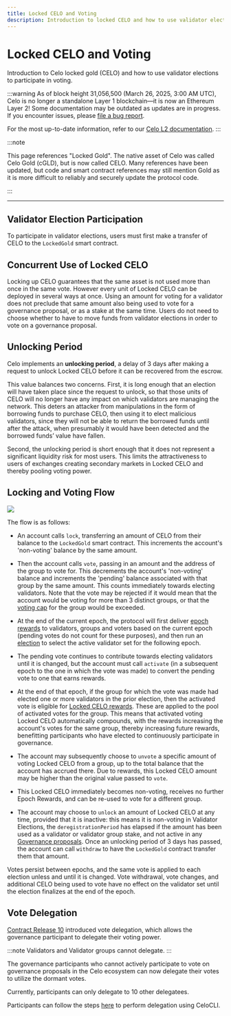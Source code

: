 ```yaml
---
title: Locked CELO and Voting
description: Introduction to locked CELO and how to use validator elections to participate in voting.
---
```


# Locked CELO and Voting

Introduction to Celo locked gold (CELO) and how to use validator elections to participate in voting.

:::warning
As of block height 31,056,500 (March 26, 2025, 3:00 AM UTC), Celo is no longer a standalone Layer 1 blockchain—it is now an Ethereum Layer 2!
Some documentation may be outdated as updates are in progress. If you encounter issues, please [file a bug report](https://github.com/celo-org/docs/issues/new/choose).

For the most up-to-date information, refer to our [Celo L2 documentation](https://docs.celo.org/cel2).
:::

:::note

This page references "Locked Gold". The native asset of Celo was called Celo Gold (cGLD), but is now called CELO. Many references have been updated, but code and smart contract references may still mention Gold as it is more difficult to reliably and securely update the protocol code.

:::

---

## Validator Election Participation

To participate in validator elections, users must first make a transfer of CELO to the `LockedGold` smart contract.

## Concurrent Use of Locked CELO

Locking up CELO guarantees that the same asset is not used more than once in the same vote. However every unit of Locked CELO can be deployed in several ways at once. Using an amount for voting for a validator does not preclude that same amount also being used to vote for a governance proposal, or as a stake at the same time. Users do not need to choose whether to have to move funds from validator elections in order to vote on a governance proposal.

## Unlocking Period

Celo implements an **unlocking period**, a delay of 3 days after making a request to unlock Locked CELO before it can be recovered from the escrow.

This value balances two concerns. First, it is long enough that an election will have taken place since the request to unlock, so that those units of CELO will no longer have any impact on which validators are managing the network. This deters an attacker from manipulations in the form of borrowing funds to purchase CELO, then using it to elect malicious validators, since they will not be able to return the borrowed funds until after the attack, when presumably it would have been detected and the borrowed funds’ value have fallen.

Second, the unlocking period is short enough that it does not represent a significant liquidity risk for most users. This limits the attractiveness to users of exchanges creating secondary markets in Locked CELO and thereby pooling voting power.

## Locking and Voting Flow

![](https://storage.googleapis.com/celo-website/docs/locked-gold-flow.jpg)

The flow is as follows:

- An account calls `lock`, transferring an amount of CELO from their balance to the `LockedGold` smart contract. This increments the account's 'non-voting' balance by the same amount.

- Then the account calls `vote`, passing in an amount and the address of the group to vote for. This decrements the account's 'non-voting' balance and increments the 'pending' balance associated with that group by the same amount. This counts immediately towards electing validators. Note that the vote may be rejected if it would mean that the account would be voting for more than 3 distinct groups, or that the [voting cap](/what-is-celo/about-celo-l1/protocol/pos/validator-elections#group-voting-caps) for the group would be exceeded.

- At the end of the current epoch, the protocol will first deliver [epoch rewards](/what-is-celo/about-celo-l1/protocol/pos/epoch-rewards) to validators, groups and voters based on the current epoch (pending votes do not count for these purposes), and then run an [election](/what-is-celo/about-celo-l1/protocol/pos/validator-elections) to select the active validator set for the following epoch.

- The pending vote continues to contribute towards electing validators until it is changed, but the account must call `activate` (in a subsequent epoch to the one in which the vote was made) to convert the pending vote to one that earns rewards.

- At the end of that epoch, if the group for which the vote was made had elected one or more validators in the prior election, then the activated vote is eligible for [Locked CELO rewards](/what-is-celo/about-celo-l1/protocol/pos/epoch-rewards-locked-gold). These are applied to the pool of activated votes for the group. This means that activated voting Locked CELO automatically compounds, with the rewards increasing the account's votes for the same group, thereby increasing future rewards, benefitting participants who have elected to continuously participate in governance.

- The account may subsequently choose to `unvote` a specific amount of voting Locked CELO from a group, up to the total balance that the account has accrued there. Due to rewards, this Locked CELO amount may be higher than the original value passed to `vote`.

- This Locked CELO immediately becomes non-voting, receives no further Epoch Rewards, and can be re-used to vote for a different group.

- The account may choose to `unlock` an amount of Locked CELO at any time, provided that it is inactive: this means it is non-voting in Validator Elections, the `deregistrationPeriod` has elapsed if the amount has been used as a validator or validator group stake, and not active in any [Governance proposals](/what-is-celo/using-celo/protocol/governance/overview/). Once an unlocking period of 3 days has passed, the account can call `withdraw` to have the `LockedGold` contract transfer them that amount.

Votes persist between epochs, and the same vote is applied to each election unless and until it is changed. Vote withdrawal, vote changes, and additional CELO being used to vote have no effect on the validator set until the election finalizes at the end of the epoch.

## Vote Delegation

[Contract Release 10](https://github.com/celo-org/celo-monorepo/issues/10375) introduced vote delegation, which allows the governance participant to delegate their voting power.

:::note
Validators and Validator groups cannot delegate.
:::

The governance participants who cannot actively participate to vote on governance proposals in the Celo ecosystem can now delegate their votes to utilize the dormant votes.

Currently, participants can only delegate to 10 other delegatees.

Participants can follow the steps [here](/what-is-celo/using-celo/protocol/governance/voting-in-governance#vote-delegation) to perform delegation using CeloCLI.
